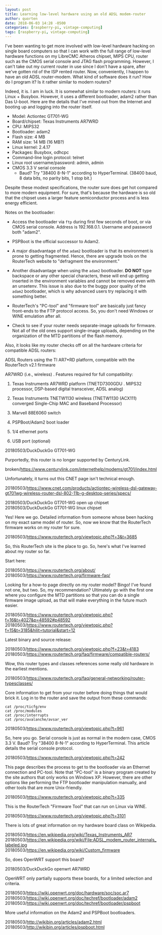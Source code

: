 ```yaml
---
layout: post
title: Learning low-level hardware using an old ADSL modem-router
author: quorten
date: 2018-06-03 14:28 -0500
categories: [raspberry-pi, vintage-computing]
tags: [raspberry-pi, vintage-computing]
---
```


I've been wanting to get more involved with low-level hardware hacking
on single board computers so that I can work with the full range of
low-level hardware functions on my LibreCMC Atheros chipset, MIPS CPU,
router such as the CMOS serial console and JTAG flash programming.
However, I can't take out my current router in use since I don't have
a spare, after we've gotten rid of the ISP rented router.  Now,
conveniently, I happen to have an old ADSL router-modem.  What kind of
software does it run?  How do I program it?  Is it rather similar to
modern routers?

Indeed, it is.  I am in luck.  It is somewhat similar to modern
routers: it runs Linux + Busybox.  However, it uses a different
bootloader, adam2 rather than Das U-boot.  Here are the details that
I've mined out from the Internet and booting up and logging into the
router itself.

* Model: Actiontec GT701-WG
* Board/chipset: Texas Instruments AR7WRD
* CPU: MIPS32
* Bootloader: adam2
* Flash size: 4 MB
* RAM size: 14 MB (16 MB?)
* Linux kernel: 2.4.17
* Packages: Busybox, odhcpc
* Command-line login protocol: telnet
* Linux root username/password: admin, admin
* CMOS 3.3 V serial console
    * Baud?  Try "38400 8-N-1" according to HyperTerminal.  (38400
      baud, 8 data bits, no parity bits, 1 stop bit.)

Despite these modest specifications, the router sure does get hot
compared to more modern equipment.  For sure, that's because the
hardware is so old that the chipset uses a larger feature
semiconductor process and is less energy efficient.

<!-- more -->

Notes on the bootloader:

* Access the bootloader via `ftp` during first few seconds of boot, or
  via CMOS serial console.  Address is 192.168.0.1.  Username and
  password both "adam2".

* PSPBoot is the official successor to Adam2.

* A major disadvantage of the `adam2` bootloader is that its
  environment is prone to getting fragmented.  Hence, there are
  upgrade tools on the RouterTech website to "defragment the
  environment."

* Another disadvantage when using the `adam2` bootloader.  **DO NOT**
  type backspace or any other special characters, these will end up
  getting inserted in the environment variables and cannot be removed
  even with an unsetenv.  This issue is also due to the buggy poor
  quality of the `adam2` bootloader, which is why advanced users try
  replacing it with something better.

* RouterTech's "PC-tool" and "firmware tool" are basically just fancy
  front-ends to the FTP protocol access.  So, you don't need Windows
  or WINE emulation after all.

* Check to see if your router needs separate-image uploads for
  firmware.  Not all of the old ones support single-image uploads,
  depending on the organization of the MTD partitions of the flash
  memory.

Also, it looks like my router checks off on all the hardware criteria
for compatible ADSL routers:

ADSL Routers using the TI AR7*RD platform, compatible with the
RouterTech v2.1 firmware

AR7WRD (i.e., wireless) . Features required for full compatibility:

1. Texas Instruments AR7WRD platform (TNETD7300GDU . MIPS32 processor,
   DSP-based digital transceiver, ADSL analog)

2. Texas Instruments TNETW1130 wireless (TNETW1130 (ACX111) converged
   Single-Chip MAC and Baseband Processor)

3. Marvell 88E6060 switch

4. PSPBoot/Adam2 boot loader

5. 1/4 ethernet ports

6. USB port (optional)

20180503/DuckDuckGo GT701-WG

Purportedly, this router is no longer supported by CenturyLink.

broken/https://www.centurylink.com/internethelp/modems/gt701/index.html

Unfortunately, it turns out this CNET page isn't technical enough.

20180503/https://www.cnet.com/products/actiontec-wireless-dsl-gateway-gt701wg-wireless-router-dsl-802-11b-g-desktop-series/specs/

20180503/DuckDuckGo GT701-WG open up chipset
20180503/DuckDuckGo GT701-WG linux chipset

Yes!  Here we go.  Detailed information from someone whose been
hacking on my exact same model of router.  So, now we know that the
RouterTech firmware works on my router for sure.

20180503/https://www.routertech.org/viewtopic.php?f=3&t=3685

So, this RouterTech site is the place to go.  So, here's what I've
learned about my router so far.

Start here:

20180503/https://www.routertech.org/about/  
20180503/https://www.routertech.org/firmware-faq/

Looking for a how-to page directly on my router model?  Bingo!  I've
found not one, but two.  So, my recommendation?  Ultimately go with
the first one where you configure the MTD partitions so that you can
do a single firmware image upload, as that will make everything in the
future much easier.

20180503/https://www.routertech.org/viewtopic.php?f=16&t=4027&p=48592#p48592  
20180503/https://www.routertech.org/viewtopic.php?f=15&t=3185&hilit=tutorial&start=12

Latest binary and source release:

20180503/https://www.routertech.org/viewtopic.php?f=23&t=4183  
20180503/https://www.routertech.org/faq/firmware/compatible-routers/

Wow, this router types and classes references some really old hardware
in the earliest mentions.

20180503/https://www.routertech.org/faq/general-networking/router-typesclasses/

Core information to get from your router before doing things that
would brick it.  Log in to the router and save the output from these
commands:

    cat /proc/ticfg/env
    cat /proc/modules
    cat /proc/interrupts
    cat /proc/avalanche/avsar_ver

20180503/https://www.routertech.org/viewtopic.php?t=961

So, here you go.  Serial console is just as normal in the modern case,
CMOS 3.3 V.  Baud?  Try "38400 8-N-1" according to HyperTerminal.
This article details the serial console protocol.

20180503/https://www.routertech.org/viewtopic.php?t=242

This page describes the process to get to the bootloader via an
Ethernet connection and PC-tool.  Note that "PC-tool" is a binary
program created by the site authors that only works on Windows XP.
However, there are other options like performing the FTP bootloader
manipulation manually, and other tools that are more Unix-friendly.

20180503/https://www.routertech.org/viewtopic.php?t=335

This is the RouterTech "Firmware Tool" that can run on Linux via WINE.

20180503/https://www.routertech.org/viewtopic.php?t=3101

There is lots of great information on my hardware board class on
Wikipedia.

20180503/https://en.wikipedia.org/wiki/Texas_Instruments_AR7  
20180503/https://en.wikipedia.org/wiki/File:ADSL_modem_router_internals_labeled.jpg  
20180503/https://en.wikipedia.org/wiki/Custom_firmware

So, does OpenWRT support this board?

20180503/DuckDuckGo openwrt AR7WRD

OpenWRT only partially supports these boards, for a limited selection
and criteria.

20180503/https://wiki.openwrt.org/doc/hardware/soc/soc.ar7  
20180503/https://wiki.openwrt.org/doc/techref/bootloader/adam2  
20180503/https://wiki.openwrt.org/doc/techref/bootloader/pspboot

More useful information on the Adam2 and PSPBoot bootloaders.

20180503/http://wikibin.org/articles/adam2.html  
20180503/http://wikibin.org/articles/pspboot.html
